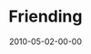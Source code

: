 ---
layout: message
category: message
series: "Force Feed"
title: "Friending"
date: 2010-05-02-00-00
message_id: 617
audio: "http://s3.amazonaws.com/crossroadsaudiomessages/ForceFeed4.mp3"
audio-duration: "36:16"
description: "Todd Henry talks about how technology is conforming the experience of being human."
video: "https://s3.amazonaws.com/crossroadsvideomessages/ForceFeed4.mp4"
video-duration: "44:01"
video-image: "http://s3.amazonaws.com/crossroads-media/images/legacy/content/DefaultVideoImage.jpg"
program: "http://s3.amazonaws.com/crossroads-media/media/legacy/documents/05_01-02_10Program.pdf"
explicit: false
---